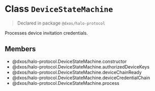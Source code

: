 # Class `DeviceStateMachine`
> Declared in package `@dxos/halo-protocol`

Processes device invitation credentials.

## Members
- @dxos/halo-protocol.DeviceStateMachine.constructor
- @dxos/halo-protocol.DeviceStateMachine.authorizedDeviceKeys
- @dxos/halo-protocol.DeviceStateMachine.deviceChainReady
- @dxos/halo-protocol.DeviceStateMachine.deviceCredentialChain
- @dxos/halo-protocol.DeviceStateMachine.process
